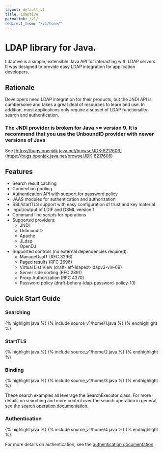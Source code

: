 ```yaml
---
layout: default_v1
title: Ldaptive
permalink: /v1/
redirect_from: "/v1/home/"
---
```


# LDAP library for Java.
Ldaptive is a simple, extensible Java API for interacting with LDAP servers. It was designed to provide easy LDAP integration for application developers.

## Rationale
Developers need LDAP integration for their products, but the JNDI API is cumbersome and takes a great deal of resources to learn and use. In addition, most applications only require a subset of LDAP functionality: search and authentication.

### The JNDI provider is broken for Java >= version 9. It is recommend that you use the UnboundID provider with newer versions of Java
See [https://bugs.openjdk.java.net/browse/JDK-8217606](https://bugs.openjdk.java.net/browse/JDK-8217606)

## Features
* Search result caching
* Connection pooling
* Authentication API with support for password policy
* JAAS modules for authentication and authorization
* SSL/startTLS support with easy configuration of trust and key material
* Input/output of LDIF and DSML version 1
* Command line scripts for operations
* Supported providers:
  * JNDI
  * UnboundID
  * Apache
  * JLdap
  * OpenDJ
* Supported controls (no external dependencies required):
  * ManageDsaIT (RFC 3296)
  * Paged results (RFC 2696)
  * Virtual List View (draft-ietf-ldapext-ldapv3-vlv-09)
  * Server side sorting (RFC 2891)
  * Proxy Authorization (RFC 4370)
  * Password policy (draft-behera-ldap-password-policy-10)

## Quick Start Guide

### Searching
{% highlight java %}
{% include source_v1/home/1.java %}
{% endhighlight %}

### StartTLS
{% highlight java %}
{% include source_v1/home/2.java %}
{% endhighlight %}

### Binding
{% highlight java %}
{% include source_v1/home/3.java %}
{% endhighlight %}

These search examples all leverage the SearchExecutor class. For more details on searching and more control over the search operation in general, see the [search operation documentation](v1/docs/guide/operations/search.html).

### Authentication
{% highlight java %}
{% include source_v1/home/4.java %}
{% endhighlight %}

For more details on authentication, see the [authentication documentation](v1/docs/guide/authentication.html).

